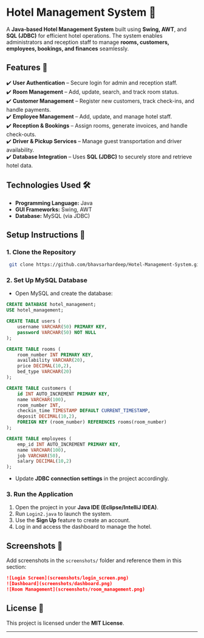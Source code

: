 # **Hotel Management System 🏨**

A **Java-based Hotel Management System** built using **Swing, AWT**, and **SQL (JDBC)** for efficient hotel operations. The system enables administrators and reception staff to manage **rooms, customers, employees, bookings, and finances** seamlessly.

## **Features 🚀**
✔️ **User Authentication** – Secure login for admin and reception staff.  
✔️ **Room Management** – Add, update, search, and track room status.  
✔️ **Customer Management** – Register new customers, track check-ins, and handle payments.  
✔️ **Employee Management** – Add, update, and manage hotel staff.  
✔️ **Reception & Bookings** – Assign rooms, generate invoices, and handle check-outs.  
✔️ **Driver & Pickup Services** – Manage guest transportation and driver availability.  
✔️ **Database Integration** – Uses **SQL (JDBC)** to securely store and retrieve hotel data.  

## **Technologies Used 🛠️**
- **Programming Language:** Java  
- **GUI Frameworks:** Swing, AWT  
- **Database:** MySQL (via JDBC)  

## **Setup Instructions 🔧**
### **1. Clone the Repository**
```bash
 git clone https://github.com/bhavsarhardeep/Hotel-Management-System.git
```

### **2. Set Up MySQL Database**
- Open MySQL and create the database:
```sql
CREATE DATABASE hotel_management;
USE hotel_management;

CREATE TABLE users (
    username VARCHAR(50) PRIMARY KEY,
    password VARCHAR(50) NOT NULL
);

CREATE TABLE rooms (
    room_number INT PRIMARY KEY,
    availability VARCHAR(20),
    price DECIMAL(10,2),
    bed_type VARCHAR(20)
);

CREATE TABLE customers (
    id INT AUTO_INCREMENT PRIMARY KEY,
    name VARCHAR(100),
    room_number INT,
    checkin_time TIMESTAMP DEFAULT CURRENT_TIMESTAMP,
    deposit DECIMAL(10,2),
    FOREIGN KEY (room_number) REFERENCES rooms(room_number)
);

CREATE TABLE employees (
    emp_id INT AUTO_INCREMENT PRIMARY KEY,
    name VARCHAR(100),
    job VARCHAR(50),
    salary DECIMAL(10,2)
);
```
- Update **JDBC connection settings** in the project accordingly.

### **3. Run the Application**
1. Open the project in your **Java IDE (Eclipse/IntelliJ IDEA)**.
2. Run `Login2.java` to launch the system.
3. Use the **Sign Up** feature to create an account.
4. Log in and access the dashboard to manage the hotel.

## **Screenshots 📸**
Add screenshots in the `screenshots/` folder and reference them in this section:
```markdown
![Login Screen](screenshots/login_screen.png)
![Dashboard](screenshots/dashboard.png)
![Room Management](screenshots/room_management.png)
```

## **License 📜**
This project is licensed under the **MIT License**.

---

